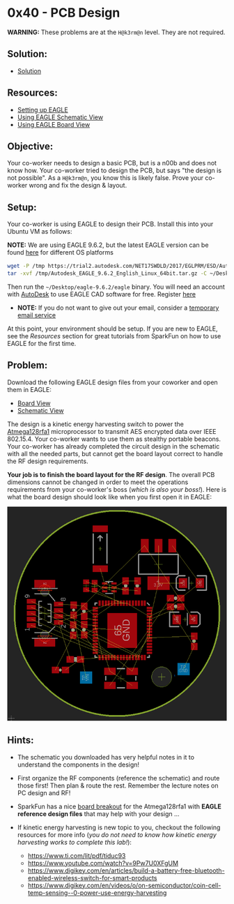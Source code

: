 # 0x40 - PCB Design

**WARNING:** These problems are at the `H@k3rm@n` level. They are not required.

## Solution:

- [Solution](solution/solution.md)

## Resources:

- [Setting up EAGLE](https://learn.sparkfun.com/tutorials/how-to-install-and-setup-eagle)
- [Using EAGLE Schematic View](https://learn.sparkfun.com/tutorials/using-eagle-schematic)
- [Using EAGLE Board View](https://learn.sparkfun.com/tutorials/using-eagle-board-layout)

## Objective:

Your co-worker needs to design a basic PCB, but is a n00b and does not know how. Your co-worker tried to design the PCB, but says "the design is not possible". As a `H@k3rm@n`, you know this is likely false. Prove your co-worker wrong and fix the design & layout.

## Setup:

Your co-worker is using EAGLE to design their PCB. Install this into your Ubuntu VM as follows:

**NOTE:** We are using EAGLE 9.6.2, but the latest EAGLE version can be found [here](https://www.autodesk.com/products/eagle/free-download) for different OS platforms

```bash
wget -P /tmp https://trial2.autodesk.com/NET17SWDLD/2017/EGLPRM/ESD/Autodesk_EAGLE_9.6.2_English_Linux_64bit.tar.gz
tar -xvf /tmp/Autodesk_EAGLE_9.6.2_English_Linux_64bit.tar.gz -C ~/Desktop/
```

Then run the `~/Desktop/eagle-9.6.2/eagle` binary. You will need an account with [AutoDesk](https://en.wikipedia.org/wiki/Autodesk) to use EAGLE CAD software for free. Register [here](https://accounts.autodesk.com/register)

  - **NOTE:** If you do not want to give out your email, consider a [temporary email service](https://temp-mail.org/en/)

At this point, your environment should be setup. If you are new to EAGLE, see the _Resources_ section for great tutorials from SparkFun on how to use EAGLE for the first time.

## Problem:

Download the following EAGLE design files from your coworker and open them in EAGLE:

- [Board View](resources/design.brd)
- [Schematic View](resources/design.sch)

The design is a kinetic energy harvesting switch to power the [Atmega128rfa1](https://cdn.sparkfun.com/datasheets/Dev/AVR/ATmega128RFA1_Datasheeta.pdf) microprocessor to transmit AES encrypted data over IEEE 802.15.4. Your co-worker wants to use them as stealthy portable beacons. Your co-worker has already completed the circuit design in the schematic with all the needed parts, but cannot get the board layout correct to handle the RF design requirements.

**Your job is to finish the board layout for the RF design**. The overall PCB dimensions cannot be changed in order to meet the operations requirements from your co-worker's boss (_which is also your boss!_). Here is what the board design should look like when you first open it in EAGLE:

![ugly_design](resources/ugly_design.png)

## Hints:

- The schematic you downloaded has very helpful notes in it to understand the components in the design!

- First organize the RF components (reference the schematic) and route those first! Then plan & route the rest. Remember the lecture notes on PC design and RF!

- SparkFun has a nice [board breakout](https://www.sparkfun.com/products/retired/11197) for the Atmega128rfa1 with **EAGLE reference design files** that may help with your design ...

- If kinetic energy harvesting is new topic to you, checkout the following resources for more info (_you do not need to know how kinetic energy harvesting works to complete this lab!_):

  - https://www.ti.com/lit/pdf/tiduc93
  - https://www.youtube.com/watch?v=9Pw7U0XFgUM
  - https://www.digikey.com/en/articles/build-a-battery-free-bluetooth-enabled-wireless-switch-for-smart-products
  - https://www.digikey.com/en/videos/o/on-semiconductor/coin-cell-temp-sensing--0-power-use-energy-harvesting
